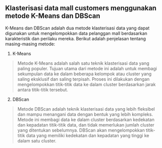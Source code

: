 ## Klasterisasi data mall customers menggunakan metode K-Means dan DBScan

K-Means dan DBScan adalah dua metode klasterisasi data yang dapat digunakan untuk mengelompokkan data pelanggan mall berdasarkan karakteristik dan perilaku mereka. Berikut adalah penjelasan tentang masing-masing metode:

1. K-Means
> Metode K-Means adalah salah satu teknik klasterisasi data yang paling populer. Tujuan utama dari metode ini adalah untuk membagi sekumpulan data ke dalam beberapa kelompok atau cluster yang saling eksklusif dan saling terpisah. Proses ini dilakukan dengan mengelompokkan titik-titik data ke dalam cluster berdasarkan jarak antara titik-titik tersebut.

2. DBScan
> Metode DBScan adalah teknik klasterisasi data yang lebih fleksibel dan mampu menangani data dengan bentuk yang lebih kompleks. Metode ini membagi data ke dalam cluster berdasarkan kedekatan dan kepadatan titik-titik data, dan tidak memerlukan jumlah cluster yang ditentukan sebelumnya. DBScan akan mengelompokkan titik-titik data yang memiliki kedekatan dan kepadatan yang tinggi ke dalam satu cluster.
